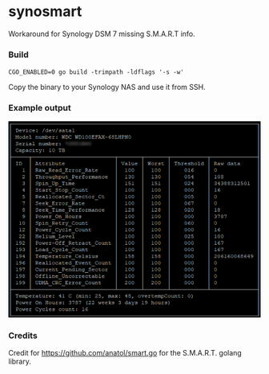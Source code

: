 # synosmart
Workaround for Synology DSM 7 missing S.M.A.R.T info.  

### Build
```
CGO_ENABLED=0 go build -trimpath -ldflags '-s -w'
```
Copy the binary to your Synology NAS and use it from SSH.

### Example output
![Example output](/img/example.png "Example output")

### Credits
Credit for https://github.com/anatol/smart.go for the S.M.A.R.T. golang library.
